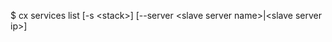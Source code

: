 <!-- layout:code post: services_usage -->


$ cx services list [-s &lt;stack&gt;] [--server &lt;slave server name&gt;|&lt;slave server ip&gt;]
